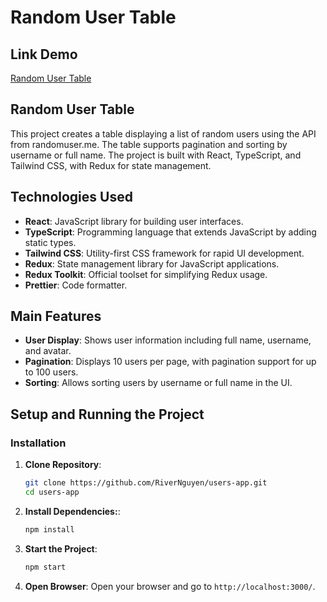 # Random User Table

## Link Demo

[Random User Table](https://users-app-phi-orpin.vercel.app/)

## Random User Table

This project creates a table displaying a list of random users using the API from randomuser.me. The table supports pagination and sorting by username or full name. The project is built with React, TypeScript, and Tailwind CSS, with Redux for state management.

## Technologies Used

- **React**: JavaScript library for building user interfaces.
- **TypeScript**: Programming language that extends JavaScript by adding static types.
- **Tailwind CSS**: Utility-first CSS framework for rapid UI development.
- **Redux**: State management library for JavaScript applications.
- **Redux Toolkit**: Official toolset for simplifying Redux usage.
- **Prettier**: Code formatter.

## Main Features

- **User Display**: Shows user information including full name, username, and avatar.
- **Pagination**: Displays 10 users per page, with pagination support for up to 100 users.
- **Sorting**: Allows sorting users by username or full name in the UI.

## Setup and Running the Project

### Installation

1. **Clone Repository**:
   ```bash
   git clone https://github.com/RiverNguyen/users-app.git
   cd users-app
   ```
2. **Install Dependencies:**:
   ```bash
   npm install
   ```
3. **Start the Project**:
   ```bash
   npm start
   ```
4. **Open Browser**:
   Open your browser and go to `http://localhost:3000/`.
